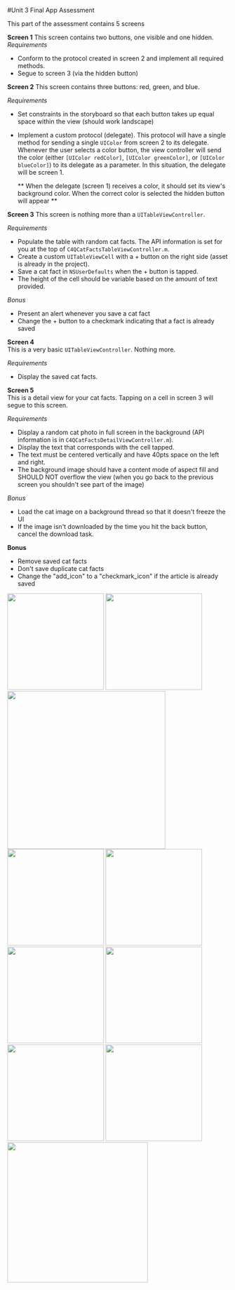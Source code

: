 #Unit 3 Final App Assessment

This part of the assessment contains 5 screens

**Screen 1**
This screen contains two buttons, one visible and one hidden. 
*Requirements*
* Conform to the protocol created in screen 2 and implement all required methods. 
* Segue to screen 3 (via the hidden button)

**Screen 2**
This screen contains three buttons: red, green, and blue.

*Requirements*
* Set constraints in the storyboard so that each button takes up equal space within the view (should work landscape)
* Implement a custom protocol (delegate). This protocol will have a single method for sending a single `UIColor` from screen 2 to its delegate.
  Whenever the user selects a color button, the view controller will send the color (either `[UIColor redColor]`, `[UIColor greenColor]`, 
  or `[UIColor blueColor]`) to its delegate as a parameter. In this situation, the delegate will be screen 1.

  ** When the delegate (screen 1) receives a color, it should set its view's background color. When the correct color is selected the 
  hidden button will appear **

**Screen 3**
This screen is nothing more than a `UITableViewController`. 

*Requirements*
* Populate the table with random cat facts. The API information is set for you at the top of `C4QCatFactsTableViewController.m`. 
* Create a custom `UITableViewCell` with a + button on the right side (asset is already in the project).
* Save a cat fact in `NSUserDefaults` when the + button is tapped.
* The height of the cell should be variable based on the amount of text provided.

*Bonus*
* Present an alert whenever you save a cat fact
* Change the + button to a checkmark indicating that a fact is already saved

**Screen 4**  
This is a very basic `UITableViewController`. Nothing more.

*Requirements*
* Display the saved cat facts.

**Screen 5**  
This is a detail view for your cat facts. Tapping on a cell in screen 3 will segue to this screen.

*Requirements*
* Display a random cat photo in full screen in the background (API information is in `C4QCatFactsDetailViewController.m`).
* Display the text that corresponds with the cell tapped. 
* The text must be centered vertically and have 40pts space on the left and right.
* The background image should have a content mode of aspect fill and SHOULD NOT overflow the view (when you 
  go back to the previous screen you shouldn't see part of the image)

*Bonus*
* Load the cat image on a background thread so that it doesn't freeze the UI
* If the image isn't downloaded by the time you hit the back button, cancel the download task. 

**Bonus**

* Remove saved cat facts  
* Don't save duplicate cat facts  
* Change the "add_icon" to a "checkmark_icon" if the article is already saved  

<img src="https://github.com/accesscode-2-2/unit-3-final-app-assessment/blob/master/images/one.png" width="220" />
<img src="https://github.com/accesscode-2-2/unit-3-final-app-assessment/blob/master/images/two.png" width="220" />
<img src="https://github.com/accesscode-2-2/unit-3-final-app-assessment/blob/master/images/three.png" width="360" />
<img src="https://github.com/accesscode-2-2/unit-3-final-app-assessment/blob/master/images/four.png" width="220" />
<img src="https://github.com/accesscode-2-2/unit-3-final-app-assessment/blob/master/images/five.png" width="220" />
<img src="https://github.com/accesscode-2-2/unit-3-final-app-assessment/blob/master/images/six.png" width="220" />
<img src="https://github.com/accesscode-2-2/unit-3-final-app-assessment/blob/master/images/seven.png" width="220" />
<img src="https://github.com/accesscode-2-2/unit-3-final-app-assessment/blob/master/images/eight.png" width="220" />
<img src="https://github.com/accesscode-2-2/unit-3-final-app-assessment/blob/master/images/nine.png" width="220" />

<img src="https://github.com/accesscode-2-2/unit-3-final-app-assessment/blob/master/images/app.gif" width="320" />
